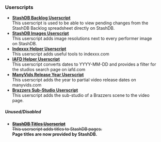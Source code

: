 ### Userscripts

* [**StashDB Backlog Userscript**](https://gist.github.com/peolic/e4713081f7ad063cd0e91f2482ac39a7)  
  This userscript is used to be able to view pending changes from the StashDB Backlog spreadsheet directly on StashDB.
* [**StashDB Images Userscript**](https://gist.github.com/peolic/7368022947a28ef11bf44d0ae802df45)  
  This userscript adds image resolutions next to every performer image on StashDB.
* [**Indexxx Helper Userscript**](https://gist.github.com/peolic/6aa2cef8fafa377cb5848a473c0e3b30)  
  This userscript adds useful tools to indexxx.com
* [**IAFD Helper Userscript**](https://gist.github.com/peolic/9e2981a8a14a49b9626cb277f878b157)  
  This userscript converts dates to YYYY-MM-DD and provides a filter for the studios search page on iafd.com
* [**ManyVids Release Year Userscript**](https://gist.github.com/peolic/09dc7e0cebe6cb57babcec404bd37a3f)  
  This userscript adds the year to partial video release dates on manyvids.com
* [**Brazzers Sub-Studio Userscript**](https://gist.github.com/peolic/6f5cfc69251e36c755c2948d82529460)  
  This userscript adds the sub-studio of a Brazzers scene to the video page.

##### Unused/Disabled
* [~~**StashDB Titles Userscript**~~](https://gist.github.com/peolic/c38aa4792a668b635e7d99476e3433bb)  
  ~~This userscript adds titles to StashDB pages.~~  
  **Page titles are now provided by StashDB.**
